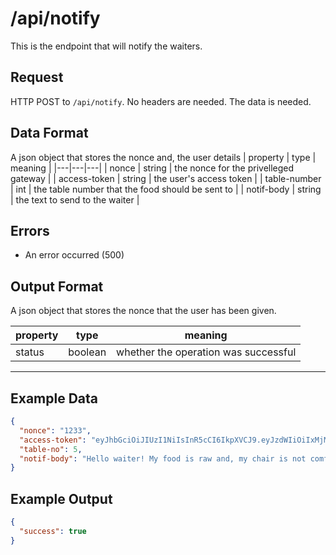 # /api/notify

This is the endpoint that will notify the waiters.

## Request

HTTP POST to `/api/notify`. No headers are needed. The data is needed.

## Data Format

A json object that stores the nonce and, the user details
| property | type | meaning |
|---|---|---|
| nonce | string | the nonce for the privelleged gateway |
| access-token | string | the user's access token |
| table-number | int | the table number that the food should be sent to |
| notif-body | string | the text to send to the waiter |

## Errors

- An error occurred (500)

## Output Format

A json object that stores the nonce that the user has been given.

| property | type    | meaning                              |
| -------- | ------- | ------------------------------------ |
| status   | boolean | whether the operation was successful |

---

## Example Data

```json
{
  "nonce": "1233",
  "access-token": "eyJhbGciOiJIUzI1NiIsInR5cCI6IkpXVCJ9.eyJzdWIiOiIxMjM0NTY3ODkwIiwibmFtZSI6IkpvaG4gRG9lIiwiaWF0IjoxNTE2MjM5MDIyfQ.SflKxwRJSMeKKF2QT4fwpMeJf36POk6yJV_adQssw5c",
  "table-no": 5,
  "notif-body": "Hello waiter! My food is raw and, my chair is not comfy and, the place smells. Grrrrr"
}
```

## Example Output

```json
{
  "success": true
}
```

